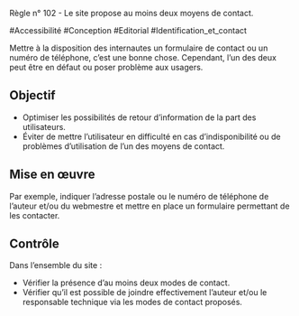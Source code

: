 
Règle n° 102  - Le site propose au moins deux moyens de contact.

#Accessibilité #Conception #Editorial #Identification_et_contact

Mettre à la disposition des internautes un formulaire de contact ou un numéro de téléphone, c’est une bonne chose. Cependant, l’un des deux peut être en défaut ou poser problème aux usagers.

Objectif
--------

*   Optimiser les possibilités de retour d’information de la part des utilisateurs.
*   Éviter de mettre l’utilisateur en difficulté en cas d’indisponibilité ou de problèmes d’utilisation de l’un des moyens de contact.

Mise en œuvre
-------------

Par exemple, indiquer l’adresse postale ou le numéro de téléphone de l’auteur et/ou du webmestre et mettre en place un formulaire permettant de les contacter.

Contrôle
--------

Dans l’ensemble du site :

*   Vérifier la présence d’au moins deux modes de contact.
*   Vérifier qu’il est possible de joindre effectivement l’auteur et/ou le responsable technique via les modes de contact proposés.
